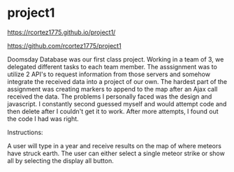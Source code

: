 # project1

https://rcortez1775.github.io/project1/

https://github.com/rcortez1775/project1


Doomsday Database was our first class project. Working in a team of 3, we delegated different tasks to each team member. The asssignment was to utilize 2 API's to request information from those servers and somehow integrate the received data into a project of our own. The hardest part of the assignment was creating markers to append to the map after an Ajax call received the data. The problems I personally faced was the design and javascript. I constantly second guessed myself and would attempt code and then delete after I couldn't get it to work. After more attempts, I found out the code I had was right. 

Instructions:

A user will type in a year and receive results on the map of where meteors have struck earth. The user can either select a single meteor strike or show all by selecting the display all button. 
